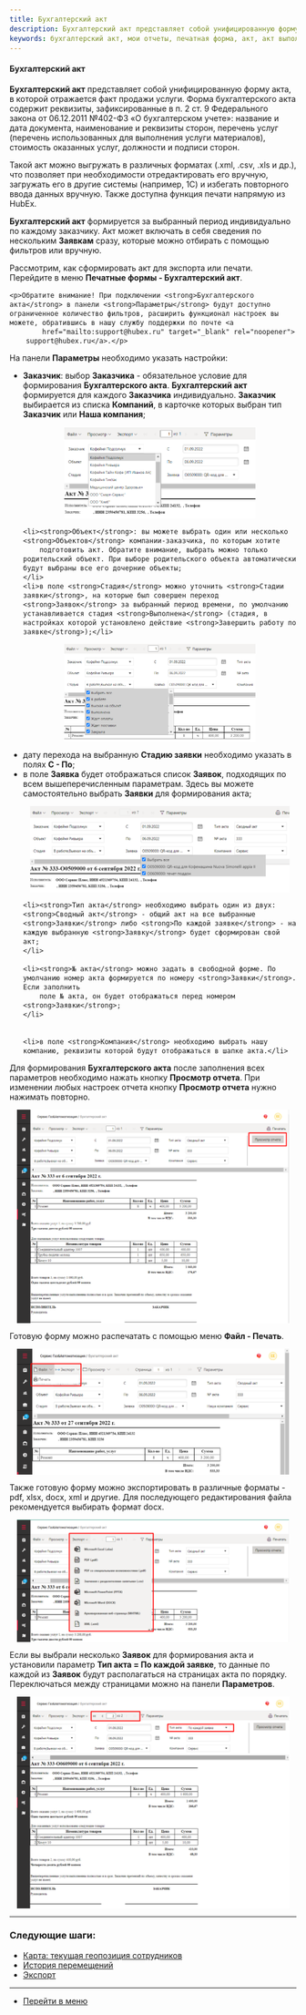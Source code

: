 ```yaml
---
title: Бухгалтерский акт
description: Бухгалтерский акт представляет собой унифицированную форму акта, в которой отражается факт продажи услуги. Форма бухгалтерского акта содержит реквизиты, зафиксированные в п. 2 ст. 9 Федерального закона от 06.12.2011 №402-ФЗ «О бухгалтерском учете».
keywords: бухгалтерский акт, мои отчеты, печатная форма, акт, акт выполненных работ, акт для заказчика, hubex, хабекс, хубекс, хабикс
---
```


#### Бухгалтерский акт

<html>
<meta charset="utf-8">

</html>

<body>
<p><strong>Бухгалтерский акт</strong> представляет собой унифицированную форму акта, в которой отражается факт продажи услуги. Форма бухгалтерского акта содержит реквизиты, зафиксированные в п. 2 ст. 9 Федерального закона от 06.12.2011 №402-ФЗ «О бухгалтерском учете»: название и дата документа, наименование и реквизиты сторон, перечень услуг (перечень использованных для выполнения услуги материалов), стоимость оказанных услуг, должности и подписи сторон. </p>


<p>Такой акт можно выгружать в различных форматах (.xml, .csv, .xls и др.), что позволяет
    при необходимости отредактировать его вручную, загружать его в другие системы (например,
    1С) и избегать повторного ввода данных вручную. Также доступна функция печати напрямую из HubEx.</p>
<p><strong>Бухгалтерский акт</strong> формируется за выбранный период индивидуально по каждому заказчику.
    Акт может включать в себя сведения по
    нескольким <strong>Заявкам</strong> сразу, которые можно отбирать с помощью фильтров или вручную. </p>

<p>Рассмотрим, как сформировать акт для экспорта или печати. Перейдите в меню <strong>Печатные формы - Бухгалтерский
    акт</strong>. </p>

    <p>Обратите внимание! При подключении <strong>Бухгалтерского акта</strong> в панели <strong>Параметры</strong> будут доступно ограниченное количество фильтров, расширить функционал настроек вы можете, обратившись в нашу службу поддержки по почте <a
            href="mailto:support@hubex.ru" target="_blank" rel="noopener">
        support@hubex.ru</a>.</p>

<p>На панели <strong>Параметры</strong> необходимо указать настройки:</p>
<ul>
    <li><strong>Заказчик</strong>: выбор <strong>Заказчика</strong> - обязательное условие для формирования <strong>Бухгалтерского
        акта</strong>. <strong>Бухгалтерский акт</strong> формируется для
        каждого <strong>Заказчика</strong> индивидуально. <strong>Заказчик</strong> выбирается из списка <strong>Компаний</strong>,
        в карточке которых выбран тип <strong>Заказчик</strong>
        или <strong>Наша компания</strong>;
    </li>
<p><div>
    <img style="margin: 0 auto; display: block; max-width: 70%;"
         src="/attachments/images/FAQ/USER/PrintedFormActOfAccounting/Customer.jpg"/>
</div></p>

    <li><strong>Объект</strong>: вы можете выбрать один или несколько <strong>Объектов</strong> компании-заказчика, по которым хотите
        подготовить акт. Обратите внимание, выбрать можно только родительский объект. При выборе родительского объекта автоматически будут выбраны все его дочерние объекты;
    </li>
    <li>в поле <strong>Стадия</strong> можно уточнить <strong>Стадии заявки</strong>, на которые был совершен переход <strong>Заявок</strong> за выбранный период времени, по умолчанию устанавливается стадия <strong>Выполнена</strong> (стадия, в настройках которой установлено действие <strong>Завершить работу по заявке</strong>);</li>
<p><div>
    <img style="margin: 0 auto; display: block; max-width: 70%;"
         src="/attachments/images/FAQ/USER/PrintedFormActOfAccounting/Stage.jpg"/>
</div></p>

<li>дату перехода на выбранную <strong>Стадию заявки</strong> необходимо указать в полях <strong>С - По</strong>;</li>

  <li>в поле <strong>Заявка</strong> будет отображаться список <strong>Заявок</strong>, подходящих по всем вышеперечисленным параметрам. Здесь вы можете
        самостоятельно выбрать <strong>Заявки</strong> для формирования акта;
    </li>

<p><div>
    <img style="margin: 0 auto; display: block; max-width: 95%;"
         src="/attachments/images/FAQ/USER/PrintedFormActOfAccounting/Tickets.jpg"/>
</div> </p>

    <li><strong>Тип акта</strong> необходимо выбрать один из двух: <strong>Сводный акт</strong> - общий акт на все выбранные <strong>Заявки</strong> либо <strong>По каждой заявке</strong> - на каждую выбранную <strong>Заявку</strong> будет сформирован свой акт;
    </li>

    <li><strong>№ акта</strong> можно задать в свободной форме. По умолчанию номер акта формируется по номеру <strong>Заявки</strong>. Если заполнить
        поле № акта, он будет отображаться перед номером <strong>Заявки</strong>;
    </li>
   
    
    <li>в поле <strong>Компания</strong> необходимо выбрать нашу компанию, реквизиты которой будут отображаться в шапке акта.</li>

</ul>
<p>Для формирования <strong>Бухгалтерского акта</strong> после заполнения всех параметров необходимо нажать кнопку <strong>Просмотр отчета</strong>. При изменении любых настроек отчета кнопку <strong>Просмотр отчета</strong> нужно нажимать повторно.</p>
<div>
    <img style="margin: 0 auto; display: block; max-width: 95%;"
         src="/attachments/images/FAQ/USER/PrintedFormActOfAccounting/PrintedForm.jpg"/>
</div>

<p>Готовую форму можно распечатать с помощью меню <strong>Файл - Печать</strong>. </p>

<div>
    <img style="margin: 0 auto; display: block; max-width: 95%;"
         src="/attachments/images/FAQ/USER/PrintedFormActOfAccounting/Print.jpg"/>
</div>

<p>Также готовую форму можно экспортировать в различные форматы - pdf, xlsx, docx, xml и другие. Для последующего редактирования файла рекомендуется выбирать формат docx.</p>

<div>
    <img style="margin: 0 auto; display: block; max-width: 95%;"
         src="/attachments/images/FAQ/USER/PrintedFormActOfAccounting/Export.jpg"/>
</div>

<p>Если вы выбрали несколько <strong>Заявок</strong> для формирования акта и установили параметр <strong>Тип акта = По каждой заявке</strong>, то данные по каждой из <strong>Заявок</strong> будут располагаться на страницах акта по порядку. Переключаться между страницами можно на панели <strong>Параметров</strong>. </p>


<div>
    <img style="margin: 0 auto; display: block; max-width: 95%;"
         src="/attachments/images/FAQ/USER/PrintedFormActOfAccounting/Pages.jpg"/>
</div>

</body>



___
### Следующие шаги:
- [Карта: текущая геопозиция сотрудников](./GeoPosition.md)
- [История перемещений](./Geotracking.md)
- [Экспорт](./Export.md)

____
- [Перейти в меню](http://wiki.hubex.ru)
